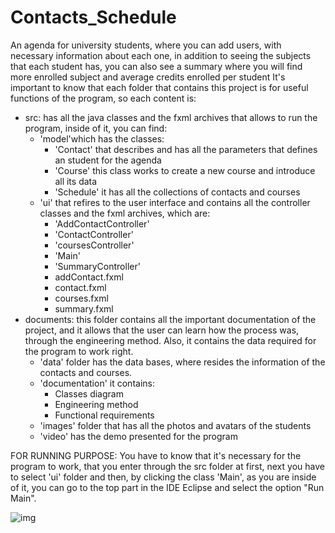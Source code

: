 # Contacts_Schedule

An agenda for university students, where you can add users, with necessary information about each one, in addition to seeing the subjects that each student has, you can also see a summary where you will find more enrolled subject and average credits enrolled per student
It's important to know that each folder that contains this project is for useful functions of the program, so each content is:
- src: has all the java classes and the fxml archives that allows to run the program, inside of it, you can find:
	- 'model'which has the classes:
		- 'Contact' that describes and has all the parameters that defines an student for the agenda
		- 'Course' this class works to create a new course and introduce all its data
		- 'Schedule' it has all the collections of contacts and courses
	- 'ui' that refires to the user interface and contains all the controller classes and the fxml archives, which are:
		- 'AddContactController'
		- 'ContactController'
		- 'coursesController'
		- 'Main'
		- 'SummaryController'
		- addContact.fxml
		- contact.fxml
		- courses.fxml
		- summary.fxml
- documents: this folder contains all the important documentation of the project, and it allows that the user can learn how the process was, through the engineering method. Also, it contains the data required for the program to work right.
	- 'data' folder has the data bases, where resides the information of the contacts and courses.
	- 'documentation' it contains:
		- Classes diagram
		- Engineering method
		- Functional requirements
	- 'images' folder that has all the photos and avatars of the students
	- 'video' has the demo presented for the program
	
FOR RUNNING PURPOSE: 
You have to know that it's necessary for the program to work, that you enter through the src folder at first, next you have to select 'ui' folder and then, by clicking the class 'Main', as you are inside of it, you can go to the top part
in the IDE Eclipse and select the option "Run Main".

![img](http://imgfz.com/i/cePyHID.png)